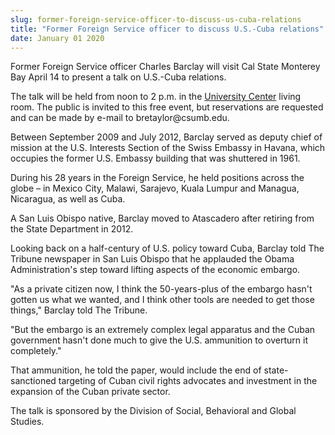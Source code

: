 ```yaml
---
slug: former-foreign-service-officer-to-discuss-us-cuba-relations
title: "Former Foreign Service officer to discuss U.S.-Cuba relations"
date: January 01 2020
---
```


<p>Former Foreign Service officer Charles Barclay will visit Cal State Monterey Bay April 14 to present a talk on U.S.&#45;Cuba relations.
</p><p>The talk will be held from noon to 2 p.m. in the <a href="https://csumb.edu/maps">University Center</a> living room. The public is invited to this free event, but reservations are requested and can be made by e&#45;mail to bretaylor@csumb.edu.
</p><p>Between September 2009 and July 2012, Barclay served as deputy chief of mission at the U.S. Interests Section of the Swiss Embassy in Havana, which occupies the former U.S. Embassy building that was shuttered in 1961.
</p><p>During his 28 years in the Foreign Service, he held positions across the globe – in Mexico City, Malawi, Sarajevo, Kuala Lumpur and Managua, Nicaragua, as well as Cuba.
</p><p>A San Luis Obispo native, Barclay moved to Atascadero after retiring from the State Department in 2012.
</p><p>Looking back on a half&#45;century of U.S. policy toward Cuba, Barclay told The Tribune newspaper in San Luis Obispo that he applauded the Obama Administration's step toward lifting aspects of the economic embargo.
</p><p>"As a private citizen now, I think the 50&#45;years&#45;plus of the embargo hasn't gotten us what we wanted, and I think other tools are needed to get those things," Barclay told The Tribune.
</p><p>"But the embargo is an extremely complex legal apparatus and the Cuban government hasn't done much to give the U.S. ammunition to overturn it completely."
</p><p>That ammunition, he told the paper, would include the end of state&#45;sanctioned targeting of Cuban civil rights advocates and investment in the expansion of the Cuban private sector.
</p><p>The talk is sponsored by the Division of Social, Behavioral and Global Studies.
</p>
